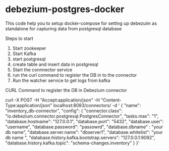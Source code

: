 # debezium-postgres-docker

This code help you to setup docker-compose for setting up debezuim as standalone for capturing data from postgresql database

Steps to start

1. Start zookeeper
2. Start Kafka
3. start postgresql
4. create table and insert data in postgresql
5. Start the connnector service
6. run the curl command to register the DB in to the connector
7. Run the watcher service to get logs from kafka




CURL Command to register the DB in Debezium connector

curl -X POST -H "Accept:application/json" -H "Content-Type:application/json" localhost:8083/connectors/ -d '
{
"name": "inventory_db-connector",
"config": {
"connector.class": "io.debezium.connector.postgresql.PostgresConnector",
"tasks.max": "1",
"database.hostname": "127.0.0.1",
"database.port": "5432",
"database.user": "username",
"database.password": "passowrd",
"database.dbname" : "your db name",
"database.server.name": "dbserver1",
"database.whitelist": "your db name ",
"database.history.kafka.bootstrap.servers": "127.0.0.1:9092",
"database.history.kafka.topic": "schema-changes.inventory"
}
}'
